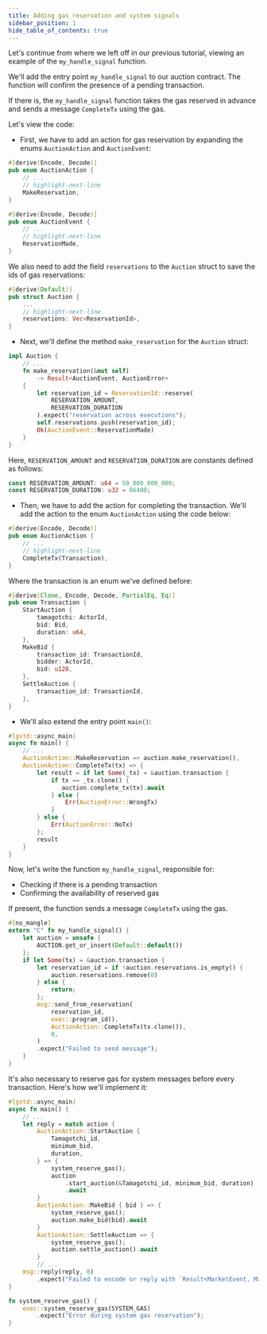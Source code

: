 ```yaml
---
title: Adding gas reservation and system signals
sidebar_position: 1
hide_table_of_contents: true
---
```


Let's continue from where we left off in our previous tutorial, viewing an example of the `my_handle_signal` function. 

We'll add the entry point `my_handle_signal` to our auction contract. The function will confirm the presence of a pending transaction. 

If there is, the `my_handle_signal` function takes the gas reserved in advance and sends a message `CompleteTx` using the gas.

Let's view the code:

- First, we have to add an action for gas reservation by expanding the enums `AuctionAction` and `AuctionEvent`:

```rust
#[derive(Encode, Decode)]
pub enum AuctionAction {
    // ...
    // highlight-next-line
    MakeReservation,
}

#[derive(Encode, Decode)]
pub enum AuctionEvent {
    // ...
    // highlight-next-line
    ReservationMade,
}
```

We also need to add the field `reservations` to the `Auction` struct to save the ids of gas reservations:

```rust
#[derive(Default)]
pub struct Auction {
    ...
    // highlight-next-line
    reservations: Vec<ReservationId>,
}
```

- Next, we'll define the method `make_reservation` for the `Auction` struct:

```rust
impl Auction {
    // ...
    fn make_reservation(&mut self)
        -> Result<AuctionEvent, AuctionError>
    {
        let reservation_id = ReservationId::reserve(
            RESERVATION_AMOUNT,
            RESERVATION_DURATION
        ).expect("reservation across executions");
        self.reservations.push(reservation_id);
        Ok(AuctionEvent::ReservationMade)
    }
}
```

Here, `RESERVATION_AMOUNT` and `RESERVATION_DURATION` are constants defined as follows:

```rust
const RESERVATION_AMOUNT: u64 = 50_000_000_000;
const RESERVATION_DURATION: u32 = 86400;
```

- Then, we have to add the action for completing the transaction. We'll add the action to the enum `AuctionAction` using the code below:

```rust
#[derive(Encode, Decode)]
pub enum AuctionAction {
    // ...
    // highlight-next-line
    CompleteTx(Transaction),
}
```

Where the transaction is an enum we've defined before:

```rust
#[derive(Clone, Encode, Decode, PartialEq, Eq)]
pub enum Transaction {
    StartAuction {
        tamagotchi: ActorId,
        bid: Bid,
        duration: u64,
    },
    MakeBid {
        transaction_id: TransactionId,
        bidder: ActorId,
        bid: u128,
    },
    SettleAuction {
        transaction_id: TransactionId,
    },
}
```

- We'll also extend the entry point `main()`:

```rust
#[gstd::async_main]
async fn main() {
    // ...
    AuctionAction::MakeReservation => auction.make_reservation(),
    AuctionAction::CompleteTx(tx) => {
        let result = if let Some(_tx) = &auction.transaction {
            if tx == _tx.clone() {
               auction.complete_tx(tx).await
            } else {
                Err(AuctionError::WrongTx)
            }
        } else {
            Err(AuctionError::NoTx)
        };
        result
    }
}
```

Now, let's write the function `my_handle_signal`, responsible for:

- Checking if there is a pending transaction
- Confirming the availability of reserved gas

If present, the function sends a message `CompleteTx` using the gas.

```rust
#[no_mangle]
extern "C" fn my_handle_signal() {
    let auction = unsafe {
        AUCTION.get_or_insert(Default::default())
    };
    if let Some(tx) = &auction.transaction {
        let reservation_id = if !auction.reservations.is_empty() {
            auction.reservations.remove(0)
        } else {
            return;
        };
        msg::send_from_reservation(
            reservation_id,
            exec::program_id(),
            AuctionAction::CompleteTx(tx.clone()),
            0,
        )
        .expect("Failed to send message");
    }
}
```

It's also necessary to reserve gas for system messages before every transaction. Here's how we'll implement it:

```rust
#[gstd::async_main]
async fn main() {
    // ...
    let reply = match action {
        AuctionAction::StartAuction {
            Tamagotchi_id,
            minimum_bid,
            duration,
        } => {
            system_reserve_gas();
            auction
                .start_auction(&Tamagotchi_id, minimum_bid, duration)
                .await
        }
        AuctionAction::MakeBid { bid } => {
            system_reserve_gas();
            auction.make_bid(bid).await
        }
        AuctionAction::SettleAuction => {
            system_reserve_gas();
            auction.settle_auction().await
        }
        // ...
    msg::reply(reply, 0)
        .expect("Failed to encode or reply with `Result<MarketEvent, MarketErr>`");
}

fn system_reserve_gas() {
    exec::system_reserve_gas(SYSTEM_GAS)
        .expect("Error during system gas reservation");
}
```
